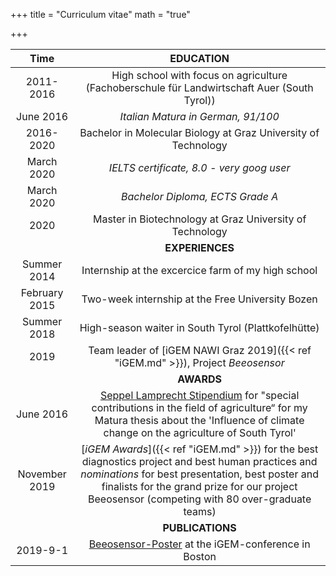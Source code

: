 +++
title = "Curriculum vitae"
math = "true"

+++

| Time | **EDUCATION** |
| :----:  | :-------------: |
| 2011-2016 | High school with focus on agriculture (Fachoberschule für Landwirtschaft Auer (South Tyrol))|
| June 2016 | *Italian Matura in German, 91/100* |
| 2016-2020 | Bachelor in Molecular Biology at Graz University of Technology |
| March 2020 | *IELTS certificate, 8.0 - very goog user* |
| March 2020 | *Bachelor Diploma, ECTS Grade A* |
| 2020 | Master in Biotechnology at Graz University of Technology |
|  | **EXPERIENCES** |
| Summer 2014 | Internship at the excercice farm of my high school |
| February 2015 | Two-week internship at the Free University Bozen |
| Summer 2018 | High-season waiter in South Tyrol (Plattkofelhütte) |
| 2019 | Team leader of [iGEM NAWI Graz 2019]({{< ref "iGEM.md" >}}), Project _Beeosensor_ |
|  | **AWARDS** |
| June 2016  | [Seppel Lamprecht Stipendium](https://www.ofl-auer.it/unterricht/projekte/seppl-lamprecht-stipendium/stipendium.html?L=0) for "special contributions in the field of agriculture“ for my Matura thesis about the 'Influence of climate change on the agriculture of South Tyrol' |
| November 2019 | [*iGEM Awards*]({{< ref "iGEM.md" >}}) for the best diagnostics project and best human practices and *nominations* for best presentation, best poster and finalists for the grand prize for our project Beeosensor (competing with 80 over-graduate teams) |
|  | **PUBLICATIONS** |
| 2019-9-1 | [Beeosensor-Poster]('https://www.researchgate.net/publication/339687349_Beeosensor_2019') at the iGEM-conference in Boston |